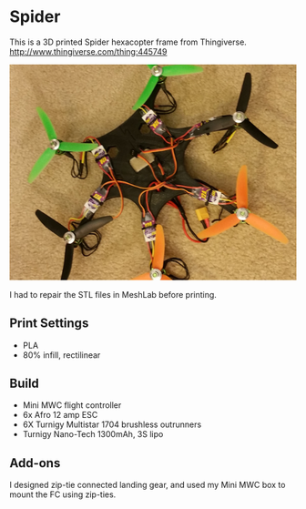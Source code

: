 Spider
======
This is a 3D printed Spider hexacopter frame from Thingiverse.
http://www.thingiverse.com/thing:445749

![Image of Spider Hexacopter](spider.jpg)

I had to repair the STL files in MeshLab before printing.

Print Settings
--------------
 - PLA
 - 80% infill, rectilinear

Build
-----
 - Mini MWC flight controller
 - 6x Afro 12 amp ESC
 - 6X Turnigy Multistar 1704 brushless outrunners
 - Turnigy Nano-Tech 1300mAh, 3S lipo

Add-ons
-------
I designed zip-tie connected landing gear, and used my Mini MWC box to mount
the FC using zip-ties.